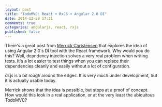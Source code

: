 ```yaml
---
layout: post
title: "TodoMVC: React + RxJS + Angular 2.0 DI"
date: 2014-12-29 17:31
comments: true
categories: angularjs, react, rxjs
published: false
---
```


There's a great post from [Merrick Christensen](http://merrickchristensen.com/articles/react-angular-di.html) that explores the idea of using Angular 2.0's DI tool with the React framework. Why would you do this? Well, depndency injection solves a very real problem when writing tests. It's a lot easier to test things when you can replace their dependencies cleanly and easily without a lot of configuration.

di.js is a bit rough around the edges. It is very much under development, but it is actually usable today.

Merrick shows that the idea is possible, but stops at a proof of concept. How would this look in a real application, or at the very least the ubiquitous TodoMVC?